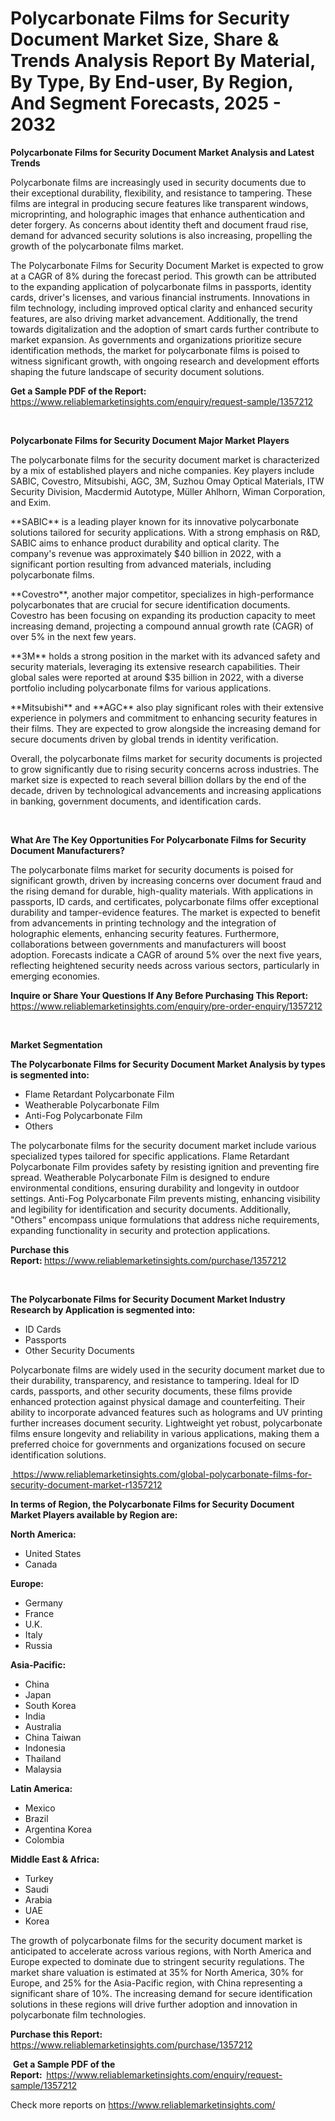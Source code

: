 <p><h1>Polycarbonate Films for Security Document Market Size, Share & Trends Analysis Report By Material, By Type, By End-user, By Region, And Segment Forecasts, 2025 - 2032</h1></p><p><strong>Polycarbonate Films for Security Document Market Analysis and Latest Trends</strong></p>
<p><p>Polycarbonate films are increasingly used in security documents due to their exceptional durability, flexibility, and resistance to tampering. These films are integral in producing secure features like transparent windows, microprinting, and holographic images that enhance authentication and deter forgery. As concerns about identity theft and document fraud rise, demand for advanced security solutions is also increasing, propelling the growth of the polycarbonate films market.</p><p>The Polycarbonate Films for Security Document Market is expected to grow at a CAGR of 8% during the forecast period. This growth can be attributed to the expanding application of polycarbonate films in passports, identity cards, driver's licenses, and various financial instruments. Innovations in film technology, including improved optical clarity and enhanced security features, are also driving market advancement. Additionally, the trend towards digitalization and the adoption of smart cards further contribute to market expansion. As governments and organizations prioritize secure identification methods, the market for polycarbonate films is poised to witness significant growth, with ongoing research and development efforts shaping the future landscape of security document solutions.</p></p>
<p><strong>Get a Sample PDF of the Report:&nbsp;</strong> <a href="https://www.reliablemarketinsights.com/enquiry/request-sample/1357212?utm_campaign=1938&utm_medium=2&utm_source=Github&utm_content=ia&utm_term=01022025&utm_id=polycarbonate-films-for-security-document">https://www.reliablemarketinsights.com/enquiry/request-sample/1357212</a></p>
<p>&nbsp;</p>
<p><strong>Polycarbonate Films for Security Document Major Market Players</strong></p>
<p><p>The polycarbonate films for the security document market is characterized by a mix of established players and niche companies. Key players include SABIC, Covestro, Mitsubishi, AGC, 3M, Suzhou Omay Optical Materials, ITW Security Division, Macdermid Autotype, Müller Ahlhorn, Wiman Corporation, and Exim.</p><p>**SABIC** is a leading player known for its innovative polycarbonate solutions tailored for security applications. With a strong emphasis on R&D, SABIC aims to enhance product durability and optical clarity. The company's revenue was approximately $40 billion in 2022, with a significant portion resulting from advanced materials, including polycarbonate films.</p><p>**Covestro**, another major competitor, specializes in high-performance polycarbonates that are crucial for secure identification documents. Covestro has been focusing on expanding its production capacity to meet increasing demand, projecting a compound annual growth rate (CAGR) of over 5% in the next few years.</p><p>**3M** holds a strong position in the market with its advanced safety and security materials, leveraging its extensive research capabilities. Their global sales were reported at around $35 billion in 2022, with a diverse portfolio including polycarbonate films for various applications.</p><p>**Mitsubishi** and **AGC** also play significant roles with their extensive experience in polymers and commitment to enhancing security features in their films. They are expected to grow alongside the increasing demand for secure documents driven by global trends in identity verification.</p><p>Overall, the polycarbonate films market for security documents is projected to grow significantly due to rising security concerns across industries. The market size is expected to reach several billion dollars by the end of the decade, driven by technological advancements and increasing applications in banking, government documents, and identification cards.</p></p>
<p>&nbsp;</p>
<p><strong>What Are The Key Opportunities For Polycarbonate Films for Security Document Manufacturers?</strong></p>
<p><p>The polycarbonate films market for security documents is poised for significant growth, driven by increasing concerns over document fraud and the rising demand for durable, high-quality materials. With applications in passports, ID cards, and certificates, polycarbonate films offer exceptional durability and tamper-evidence features. The market is expected to benefit from advancements in printing technology and the integration of holographic elements, enhancing security features. Furthermore, collaborations between governments and manufacturers will boost adoption. Forecasts indicate a CAGR of around 5% over the next five years, reflecting heightened security needs across various sectors, particularly in emerging economies.</p></p>
<p><strong>Inquire or Share Your Questions If Any Before Purchasing This Report:</strong> <a href="https://www.reliablemarketinsights.com/enquiry/pre-order-enquiry/1357212?utm_campaign=1938&utm_medium=2&utm_source=Github&utm_content=ia&utm_term=01022025&utm_id=polycarbonate-films-for-security-document">https://www.reliablemarketinsights.com/enquiry/pre-order-enquiry/1357212</a></p>
<p>&nbsp;</p>
<p><strong>Market Segmentation</strong></p>
<p><strong>The Polycarbonate Films for Security Document Market Analysis by types is segmented into:</strong></p>
<p><ul><li>Flame Retardant Polycarbonate Film</li><li>Weatherable Polycarbonate Film</li><li>Anti-Fog Polycarbonate Film</li><li>Others</li></ul></p>
<p><p>The polycarbonate films for the security document market include various specialized types tailored for specific applications. Flame Retardant Polycarbonate Film provides safety by resisting ignition and preventing fire spread. Weatherable Polycarbonate Film is designed to endure environmental conditions, ensuring durability and longevity in outdoor settings. Anti-Fog Polycarbonate Film prevents misting, enhancing visibility and legibility for identification and security documents. Additionally, "Others" encompass unique formulations that address niche requirements, expanding functionality in security and protection applications.</p></p>
<p><strong>Purchase this Report:&nbsp;</strong><a href="https://www.reliablemarketinsights.com/purchase/1357212?utm_campaign=1938&utm_medium=2&utm_source=Github&utm_content=ia&utm_term=01022025&utm_id=polycarbonate-films-for-security-document">https://www.reliablemarketinsights.com/purchase/1357212</a></p>
<p>&nbsp;</p>
<p><strong>The Polycarbonate Films for Security Document Market Industry Research by Application is segmented into:</strong></p>
<p><ul><li>ID Cards</li><li>Passports</li><li>Other Security Documents</li></ul></p>
<p><p>Polycarbonate films are widely used in the security document market due to their durability, transparency, and resistance to tampering. Ideal for ID cards, passports, and other security documents, these films provide enhanced protection against physical damage and counterfeiting. Their ability to incorporate advanced features such as holograms and UV printing further increases document security. Lightweight yet robust, polycarbonate films ensure longevity and reliability in various applications, making them a preferred choice for governments and organizations focused on secure identification solutions.</p></p>
<p><a href="https://www.reliablemarketinsights.com/global-polycarbonate-films-for-security-document-market-r1357212?utm_campaign=1938&utm_medium=2&utm_source=Github&utm_content=ia&utm_term=01022025&utm_id=polycarbonate-films-for-security-document">&nbsp;https://www.reliablemarketinsights.com/global-polycarbonate-films-for-security-document-market-r1357212</a></p>
<p><strong>In terms of Region, the Polycarbonate Films for Security Document Market Players available by Region are:</strong></p>
<p>
    <p> <strong> North America: </strong>
        <ul>
            <li>United States</li>
            <li>Canada</li>
        </ul>
        </p> 
    <p> <strong> Europe: </strong>
        <ul>
            <li>Germany</li>
            <li>France</li>
            <li>U.K.</li>
            <li>Italy</li>
            <li>Russia</li>
        </ul>
        </p> 
    <p> <strong> Asia-Pacific: </strong>
        <ul>
            <li>China</li>
            <li>Japan</li>
            <li>South Korea</li>
            <li>India</li>
            <li>Australia</li>
            <li>China Taiwan</li>
            <li>Indonesia</li>
            <li>Thailand</li>
            <li>Malaysia</li>
        </ul>
        </p> 
    <p> <strong> Latin America: </strong>
        <ul>
            <li>Mexico</li>
            <li>Brazil</li>
            <li>Argentina Korea</li>
            <li>Colombia</li>
        </ul>
        </p> 
    <p> <strong> Middle East & Africa: </strong>
        <ul>
            <li>Turkey</li>
            <li>Saudi</li>
            <li>Arabia</li>
            <li>UAE</li>
            <li>Korea</li>
        </ul>
    </p>
    </p>
<p><p>The growth of polycarbonate films for the security document market is anticipated to accelerate across various regions, with North America and Europe expected to dominate due to stringent security regulations. The market share valuation is estimated at 35% for North America, 30% for Europe, and 25% for the Asia-Pacific region, with China representing a significant share of 10%. The increasing demand for secure identification solutions in these regions will drive further adoption and innovation in polycarbonate film technologies.</p></p>
<p><strong>Purchase this Report: </strong><a href="https://www.reliablemarketinsights.com/purchase/1357212?utm_campaign=1938&utm_medium=2&utm_source=Github&utm_content=ia&utm_term=01022025&utm_id=polycarbonate-films-for-security-document">https://www.reliablemarketinsights.com/purchase/1357212</a></p>
<p>&nbsp;<strong>Get a Sample PDF of the Report:&nbsp;&nbsp;</strong><a href="https://www.reliablemarketinsights.com/enquiry/request-sample/1357212?utm_campaign=1938&utm_medium=2&utm_source=Github&utm_content=ia&utm_term=01022025&utm_id=polycarbonate-films-for-security-document">https://www.reliablemarketinsights.com/enquiry/request-sample/1357212</a></p>
<p><strong></strong></p>
<p>Check more reports on <a href="https://www.reliablemarketinsights.com/?utm_campaign=1938&utm_medium=2&utm_source=Github&utm_content=ia&utm_term=01022025&utm_id=polycarbonate-films-for-security-document">https://www.reliablemarketinsights.com/</a></p>